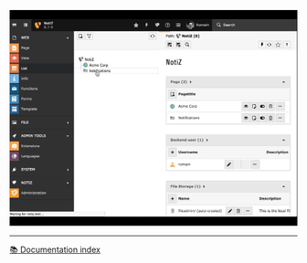 ![Example][example]

[example]: ../Images/notiz-demo.gif

---

[:books: Documentation index](../README.md)
